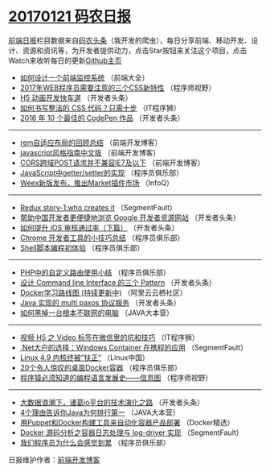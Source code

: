 # [20170121 码农日报](https://toutiao.qdkfweb.cn/date/2017/01/21)

[前端日报](https://qdkfweb.cn/c/news)栏目数据来自[码农头条](https://toutiao.qdkfweb.cn/)（我开发的爬虫），每日分享前端、移动开发、设计、资源和资讯等，为开发者提供动力，点击Star按钮来关注这个项目，点击Watch来收听每日的更新[Github主页](https://github.com/kujian/frontendDaily)
* [如何设计一个前端监控系统](https://toutiao.qdkfweb.cn/22986.html) （前端大全）
* [2017年WEB程序员需要注意的三个CSS新特性](https://toutiao.qdkfweb.cn/23011.html) （程序师视野）
* [H5 动画开发快车道](https://toutiao.qdkfweb.cn/22794.html) （开发者头条）
* [如何书写整洁的 CSS 代码？只需十步](https://toutiao.qdkfweb.cn/23015.html) （IT程序狮）
* [2016 年 10 个最佳的 CodePen 作品](https://toutiao.qdkfweb.cn/23002.html) （开发者头条）

***
* [rem自适应布局的回顾总结](https://toutiao.qdkfweb.cn/23020.html) （前端开发博客）
* [javascript风格指南中文版](https://toutiao.qdkfweb.cn/23021.html) （前端开发博客）
* [CORS跨域POST请求并不兼容IE7及以下](https://toutiao.qdkfweb.cn/23019.html) （前端开发博客）
* [JavaScript中getter/setter的实现](https://toutiao.qdkfweb.cn/22995.html) （程序员俱乐部）
* [Weex新版发布，推出Market插件市场](https://toutiao.qdkfweb.cn/22967.html) （InfoQ）

***
* [Redux story-1:who creates it](https://toutiao.qdkfweb.cn/23008.html) （SegmentFault）
* [帮助中国开发者更便捷地浏览 Google 开发者资源网站](https://toutiao.qdkfweb.cn/22792.html) （开发者头条）
* [如何提升 iOS 审核通过率（下篇）](https://toutiao.qdkfweb.cn/22793.html) （开发者头条）
* [Chrome 开发者工具的小技巧总结](https://toutiao.qdkfweb.cn/22999.html) （程序员俱乐部）
* [Shell脚本编程初体验](https://toutiao.qdkfweb.cn/22994.html) （程序员俱乐部）

***
* [PHP中的自定义路由使用小结](https://toutiao.qdkfweb.cn/22997.html) （程序员俱乐部）
* [设计 Command line Interface 的三个 Pattern](https://toutiao.qdkfweb.cn/23003.html) （开发者头条）
* [Docker学习路线图 (持续更新中)](https://toutiao.qdkfweb.cn/22987.html) （阿里云云栖社区）
* [Java 实现的 multi paxos 协议服务](https://toutiao.qdkfweb.cn/23000.html) （开发者头条）
* [如何黑掉一台根本不联网的电脑](https://toutiao.qdkfweb.cn/22992.html) （JAVA大本营）

***
* [视频 H5 之 Video 标签在微信里的坑和技巧](https://toutiao.qdkfweb.cn/23017.html) （IT程序狮）
* [.Net大户的选择：Windows Container 在携程的应用](https://toutiao.qdkfweb.cn/23007.html) （SegmentFault）
* [Linux 4.9 内核终被“扶正”](https://toutiao.qdkfweb.cn/22983.html) （Linux中国）
* [20个令人惊叹的桌面Docker容器](https://toutiao.qdkfweb.cn/22996.html) （程序员俱乐部）
* [程序猿必须知道的编程语言发展史——信息图](https://toutiao.qdkfweb.cn/23012.html) （程序师视野）

***
* [大数据浪潮下，诸葛io平台的技术演化之路](https://toutiao.qdkfweb.cn/23005.html) （开发者头条）
* [4个理由告诉你Java为何排行第一](https://toutiao.qdkfweb.cn/22991.html) （JAVA大本营）
* [用Puppet和Docker构建工具来自动化容器产品部署](https://toutiao.qdkfweb.cn/22971.html) （Docker精选）
* [Docker 源码分析之容器日志处理与 log-driver 实现](https://toutiao.qdkfweb.cn/23009.html) （SegmentFault）
* [我们程序员为什么会感觉到累](https://toutiao.qdkfweb.cn/22998.html) （程序员俱乐部）

日报维护作者：[前端开发博客](https://qdkfweb.cn/) 